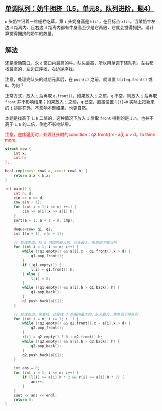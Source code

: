 ## [单调队列：奶牛拥挤（L5，单元8，队列进阶，题4）](https://oj.youdao.com/course/37/276/1#/1/14201)

`n` 头奶牛沿着一维栅栏吃草，第 `i` 头奶身高是 `h(i)`，在目标点 `x(i)`。当某奶牛左边 `d` 距离内、且右边 `d` 距离内都有牛身高至少是它两倍，它就会觉得拥挤。请计算觉得拥挤的奶牛的数量。

## 解法

还是滑动窗口。求 `d` 窗口内最高的牛。队头最高，所以用单调下降队列。左右都找最高的，左边正序找，右边逆序找。

注意，处理完队头的过期元素后，在 `push(i)` 之前，就设置 `l[i]=q.front()` 或 `0`。为何？

正常方式，放入 `i` 后再取 `q.front()`。如果放入 `i` 之前，`q` 不空，则放入 `i` 后再取 `front` 并不影响结果；如果放入 `i` 之前，`q` 已空，直接设置 `l[i]=0` 实际上把新来的 `i` 排除在外，不影响本题结果，也更自然。

本题是找高于 `i.h` 二倍的，这种情况下放入 `i` 后取 `front` 得到的是 `i.h`，也并不高于 `i.h` 的二倍，倒也不影响结果。

<font color=red>注意，逆序遍历时，处理队头时的condition：q2.front().x - a[i].x > d。to think more.</font>

```cpp
struct cow {
    int x;
    int h;
};

bool cmp(const cow& a, const cow& b) {
    return a.x < b.x;
}

int main() {
    int n, d;
    cin >> n >> d;
    cow a[n + 1];
    for (int i = 1;i <= n; ++i) {
        cin >> a[i].x >> a[i].h;
    }
    sort(a + 1, a + 1 + n, cmp);

    deque<cow> q1, q2;
    int l[n + 1], r[n + 1];

    // 处理左边，找 d 范围内最大的，队头最大。用单调下降队列
    for (int i = 1; i <= n; i++) {
        while (!q1.empty() && a[i].x - q1.front().x > d) {
            q1.pop_front();
        }
        if (!q1.empty()) {
            l[i] = q1.front().h;
        } else {
            l[i] = 0;
        }
        while (!q1.empty() && a[i].h > q1.back().h) {
            q1.pop_back();
        }
        q1.push_back(a[i]);
    }

    // 处理右边，倒着找，也是找 d 范围内最大的，队头最大。用单调下降队列
    for (int i = n; i >= 1; i--) {
        while (!q2.empty() && q2.front().x - a[i].x > d) {
            q2.pop_front();
        }
        r[i] = q2.empty() ? 0 : q2.front().h;
        while (!q2.empty() && a[i].h > q2.back().h) {
            q2.pop_back();
        }
        q2.push_back(a[i]);
    }

    int ans = 0;
    for (int i = 1; i <= n; i++) {
        if (l[i] >= a[i].h * 2 && r[i] >= a[i].h * 2) {
            ans++;
        }
    }
    cout << ans << endl;
    return 0;
}
```
